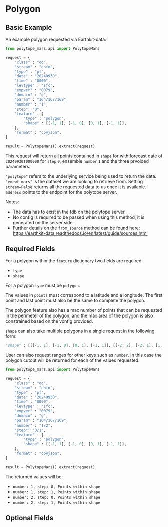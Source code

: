 # Polygon

## Basic Example

<!-- ### Polytope-mars

A basic example of requesting a polygon using polytope-mars:

```python
from polytope_mars.api import PolytopeMars

request = {
    "class" : "od",
    "stream" : "enfo",
    "type" : "pf",
    "date" : "20240930",
    "time" : "0000",
    "levtype" : "sfc",
    "expver" : "0079",
    "domain" : "g",
    "param" : "164/167/169",
    "number" : "1",
    "step": "0",
    "feature" : {
        "type" : "polygon",
        "shape" : [[-1, 1], [-1, 0], [0, 1], [-1, 1]],
	},
    "format" : "covjson",
}

result = PolytopeMars().extract(request)
```

This request will return all points contained in `shape` for with forecast date of `20240930T000000` for `step` `0`, ensemble `number` `1` and the three prvoided parameters.

Notes:
* The data has to exist in the data source pointed to in the config.
* No config is provided via the PolytopeMars interface so a config will be loaded from the default locations. The config can also be passed directly via the interface.

### Earthkit-data -->

An example polygon requested via Earthkit-data:

```python
from polytope_mars.api import PolytopeMars

request = {
    "class" : "od",
    "stream" : "enfo",
    "type" : "pf",
    "date" : "20240930",
    "time" : "0000",
    "levtype" : "sfc",
    "expver" : "0079",
    "domain" : "g",
    "param" : "164/167/169",
    "number" : "1",
    "step": "0",
    "feature" : {
        "type" : "polygon",
        "shape" : [[-1, 1], [-1, 0], [0, 1], [-1, 1]],
	},
    "format" : "covjson",
}

result = PolytopeMars().extract(request)
```

This request will return all points contained in `shape` for with forecast date of `20240930T000000` for `step` `0`, ensemble `number` `1` and the three prvoided parameters.

`"polytope"` refers to the underlying service being used to return the data. `"emcwf-mars"` is the dataset we are looking to retrieve from. Setting `stream=False` returns all the requested data to us once it is available. `address` points to the endpoint for the polytope server.

Notes:
* The data has to exist in the fdb on the polytope server.
* No config is required to be passed when using this method, it is generated on the server side.
* Further details on the `from_source` method can be found here: https://earthkit-data.readthedocs.io/en/latest/guide/sources.html

## Required Fields

For a polygon within the `feature` dictionary two fields are required

* `type`
* `shape`

For a polygon `type` must be `polygon`.

The values in `points` must correspond to a latitude and a longitude. The first point and last point must also be the same to complete the polygon.

The polygon feature also has a max number of points that can be requested in the perimeter of the polygon, and the max area of the polygon is also constrained based on the vonfig provided.

`shape` can also take multiple polygons in a single request in the following form:

```python
"shape" : [[[-1, 1], [-1, 0], [0, 1], [-1, 1]], [[-2, 2], [-2, 1], [1, 2], [-2, 2]]],
```

User can also request ranges for other keys such as `number`. In this case the polygon cutout will be returned for each of the values requested.

```python
from polytope_mars.api import PolytopeMars

request = {
    "class" : "od",
    "stream" : "enfo",
    "type" : "pf",
    "date" : "20240930",
    "time" : "0000",
    "levtype" : "sfc",
    "expver" : "0079",
    "domain" : "g",
    "param" : "164/167/169",
    "number" : "1/2",
    "step": "0/1",
    "feature" : {
        "type" : "polygon",
        "shape" : [[-1, 1], [-1, 0], [0, 1], [-1, 1]],
	},
    "format" : "covjson",
}

result = PolytopeMars().extract(request)
```

The returned values will be:

* `number: 1, step: 0, Points within shape`
* `number: 1, step: 1, Points within shape`
* `number: 2, step: 0, Points within shape`
* `number: 2, step: 1, Points within shape`


## Optional Fields
